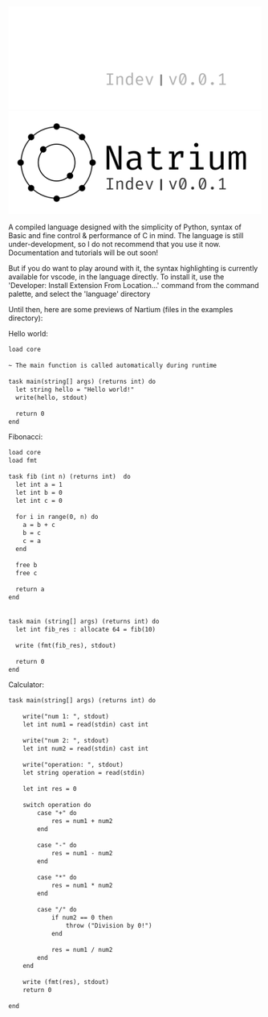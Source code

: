 ![Natrium Logo](./assets/gthub-header-dark.svg#gh-dark-mode-only)
![Natrium Logo](./assets/gthub-header-light.svg#gh-light-mode-only)

A compiled language designed with the simplicity of Python, syntax of Basic and fine control & performance of C in mind. The language is still under-development, so I do not recommend that you use it now. Documentation and tutorials will be out soon!

But if you do want to play around with it, the syntax highlighting is currently available for vscode, in the language directly. To install it, use the 'Developer: Install Extension From Location...' command from the command palette, and select the 'language' directory

Until then, here are some previews of Nartium (files in the examples directory):

Hello world:

```
load core

~ The main function is called automatically during runtime

task main(string[] args) (returns int) do
  let string hello = "Hello world!"  
  write(hello, stdout)
  
  return 0
end
```

Fibonacci:

```
load core
load fmt

task fib (int n) (returns int)  do
  let int a = 1
  let int b = 0
  let int c = 0

  for i in range(0, n) do
    a = b + c
    b = c
    c = a
  end

  free b
  free c

  return a
end


task main (string[] args) (returns int) do 
  let int fib_res : allocate 64 = fib(10)
  
  write (fmt(fib_res), stdout)

  return 0
end

```

Calculator:
```
task main(string[] args) (returns int) do
    
    write("num 1: ", stdout)
    let int num1 = read(stdin) cast int

    write("num 2: ", stdout)
    let int num2 = read(stdin) cast int

    write("operation: ", stdout)
    let string operation = read(stdin)

    let int res = 0

    switch operation do
        case "+" do
            res = num1 + num2
        end

        case "-" do 
            res = num1 - num2
        end

        case "*" do
            res = num1 * num2
        end

        case "/" do
            if num2 == 0 then
                throw ("Division by 0!")
            end

            res = num1 / num2
        end
    end

    write (fmt(res), stdout)
    return 0
    
end
```
